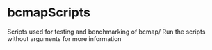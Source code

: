 # bcmapScripts
Scripts used for testing and benchmarking of bcmap/
Run the scripts without arguments for more information
